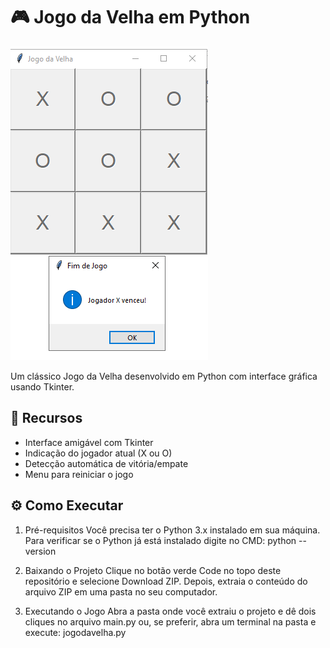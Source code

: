 # 🎮 Jogo da Velha em Python

![Preview do Jogo](jogo.PNG)

Um clássico Jogo da Velha desenvolvido em Python com interface gráfica usando Tkinter.

## 🚀 Recursos
- Interface amigável com Tkinter
- Indicação do jogador atual (X ou O)
- Detecção automática de vitória/empate
- Menu para reiniciar o jogo

## ⚙️ Como Executar
1. Pré-requisitos
Você precisa ter o Python 3.x instalado em sua máquina.
Para verificar se o Python já está instalado digite no CMD:
python --version

2. Baixando o Projeto
Clique no botão verde Code no topo deste repositório e selecione Download ZIP.
Depois, extraia o conteúdo do arquivo ZIP em uma pasta no seu computador.

3. Executando o Jogo
Abra a pasta onde você extraiu o projeto e dê dois cliques no arquivo main.py
ou, se preferir, abra um terminal na pasta e execute:
jogodavelha.py
